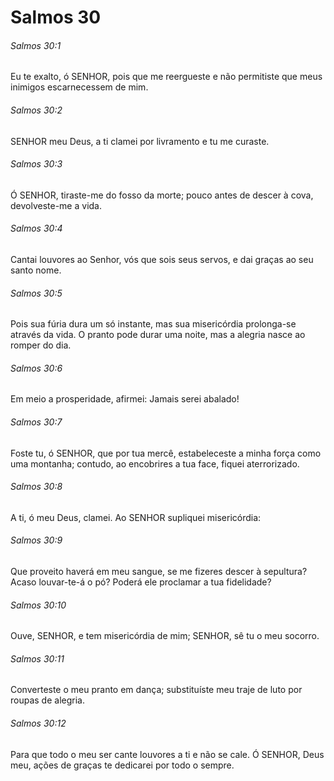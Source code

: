 # Salmos 30

###### Salmos 30:1

Eu te exalto, ó SENHOR, pois que me reergueste e não permitiste que meus inimigos escarnecessem de mim.

###### Salmos 30:2

SENHOR meu Deus, a ti clamei por livramento e tu me curaste.

###### Salmos 30:3

Ó SENHOR, tiraste-me do fosso da morte; pouco antes de descer à cova, devolveste-me a vida.

###### Salmos 30:4

Cantai louvores ao Senhor, vós que sois seus servos, e dai graças ao seu santo nome.

###### Salmos 30:5

Pois sua fúria dura um só instante, mas sua misericórdia prolonga-se através da vida. O pranto pode durar uma noite, mas a alegria nasce ao romper do dia.

###### Salmos 30:6

Em meio a prosperidade, afirmei: Jamais serei abalado!

###### Salmos 30:7

Foste tu, ó SENHOR, que por tua mercê, estabeleceste a minha força como uma montanha; contudo, ao encobrires a tua face, fiquei aterrorizado.

###### Salmos 30:8

A ti, ó meu Deus, clamei. Ao SENHOR supliquei misericórdia:

###### Salmos 30:9

Que proveito haverá em meu sangue, se me fizeres descer à sepultura? Acaso louvar-te-á o pó? Poderá ele proclamar a tua fidelidade?

###### Salmos 30:10

Ouve, SENHOR, e tem misericórdia de mim; SENHOR, sê tu o meu socorro.

###### Salmos 30:11

Converteste o meu pranto em dança; substituíste meu traje de luto por roupas de alegria.

###### Salmos 30:12

Para que todo o meu ser cante louvores a ti e não se cale. Ó SENHOR, Deus meu, ações de graças te dedicarei por todo o sempre.

